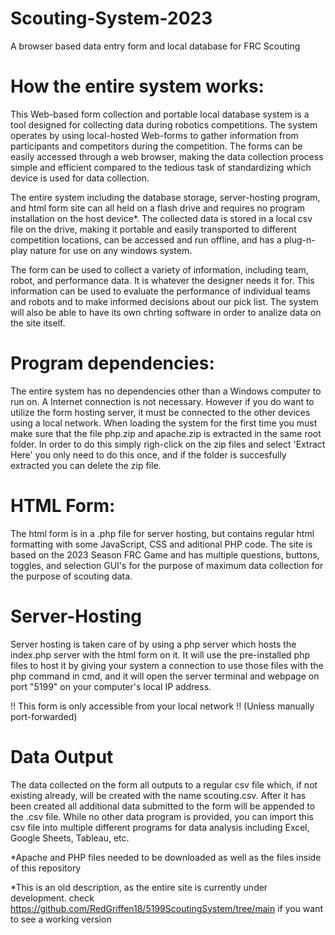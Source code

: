 # Scouting-System-2023
A browser based data entry form and local database for FRC Scouting

# How the entire system works:
This Web-based form collection and portable local database system is a tool designed for collecting data during robotics competitions. The system operates by using local-hosted Web-forms to gather information from participants and competitors during the competition. The forms can be easily accessed through a web browser, making the data collection process simple and efficient compared to the tedious task of standardizing which device is used for data collection.

The entire system including the database storage, server-hosting program, and html form site can all held on a flash drive and requires no program installation on the host device*. The collected data is stored in a local csv file on the drive, making it portable and easily transported to different competition locations, can be accessed and run offline, and has a plug-n-play nature for use on any windows system.

The form can be used to collect a variety of information, including team, robot, and performance data. It is whatever the designer needs it for. This information can be used to evaluate the performance of individual teams and robots and to make informed decisions about our pick list. The system will also be able to have its own chrting software in order to analize data on the site itself. 

# Program dependencies:
The entire system has no dependencies other than a Windows computer to run on. A Internet connection is not necessary. However if you do want to utilize the form hosting server, it must be connected to the other devices using a local network. When loading the system for the first time you must make sure that the file php.zip and apache.zip is extracted in the same root folder. In order to do this simply righ-click on the zip files and select 'Extract Here' you only need to do this once, and if the folder is succesfully extracted you can delete the zip file.

# HTML Form:
The html form is in a .php file for server hosting, but contains regular html formatting with some JavaScript, CSS and aditional PHP code. The site is based on the 2023 Season FRC Game and has multiple questions, buttons, toggles, and selection GUI's for the purpose of maximum data collection for the purpose of scouting data.

# Server-Hosting
Server hosting is taken care of by using a php server which hosts the index.php server with the html form on it. It will use the pre-installed php files to host it by giving your system a connection to use those files with the php command in cmd, and it will open the server terminal and webpage on port "5199" on your computer's local IP address. 

!! This form is only accessible from your local network !! (Unless manually port-forwarded)

# Data Output
The data collected on the form all outputs to a regular csv file which, if not existing already, will be created with the name scouting.csv. After it has been created all additional data submitted to the form will be appended to the .csv file. While no other data program is provided, you can import this csv file into multiple different programs for data analysis including Excel, Google Sheets, Tableau, etc. 

*Apache and PHP files needed to be downloaded as well as the files inside of this repository

*This is an old description, as the entire site is currently under development. check https://github.com/RedGriffen18/5199ScoutingSystem/tree/main if you want to see a working version
